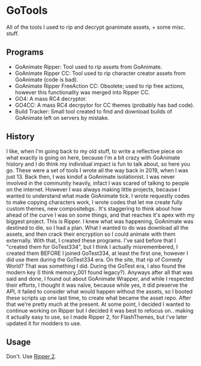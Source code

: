 # GoTools
All of the tools I used to rip and decrypt goanimate assets, + some misc. stuff.
## Programs
- GoAnimate Ripper: Tool used to rip assets from GoAnimate.
- GoAnimate Ripper CC: Tool used to rip character creator assets from GoAnimate (code is bad).
- GoAnimate Ripper FreeAction CC: Obsolete; used to rip free actions, however this functionality was merged into Ripper CC.
- GO4: A mass RC4 decryptor.
- GO4CC: A mass RC4 decrpytor for CC themes (probably has bad code).
- Build Tracker: Small tool created to find and download builds of GoAnimate left on servers by mistake.
## History
I like, when I'm going back to my old stuff, to write a reflective piece on what exactly is going on here, because I'm a bit crazy with GoAnimate history and I do think my individual impact is fun to talk about, so here you go. These were a set of tools I wrote all the way back in 2019, when I was just 13. Back then, I was kindof a GoAnimate isolationist. I was never involved in the community heavily, infact I was scared of talking to people on the internet. However I was always making little projects, because I wanted to understand what made GoAnimate tick. I wrote requestly codes to make copying characters work, I wrote codes that let me create fully custom themes, new compositebgs.. It's staggering to think about how ahead of the curve I was on some things, and that reaches it's apex with my biggest project. This is Ripper. I knew what was happening, GoAnimate was destined to die, so I had a plan. What I wanted to do was download all the assets, and then crack their encryption so I could animate with them externally. With that, I created these programs. I've said before that I "created them for GoTest334", but I think I actually misremembered, I created them BEFORE I joined GoTest334, at least the first one, however I did use them during the GoTest334 era. On the site, that rip of Comedy World? That was something I did. During the GoTest era, I also found the modern key (I think memory_001 found legacy?). Anyways after all that was said and done, I found out about GoAnimate Wrapper, and while I respected their efforts, I thought it was naïve, because while yes, it did preserve the API, it failed to consider what would happen without the assets, so I booted these scripts up one last time, to create what became the asset repo. After that we're pretty much at the present. At some point, I decided I wanted to continue working on Ripper but I decided it was best to refocus on.. making it actually easy to use, so I made Ripper 2, for FlashThemes, but i've later updated it for modders to use.
## Usage
Don't. Use [Ripper 2](https://github.com/ItsJayPM/GoAnimateRipper2).
